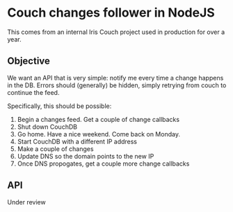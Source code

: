 # Couch changes follower in NodeJS

This comes from an internal Iris Couch project used in production for over a year.

## Objective

We want an API that is very simple: notify me every time a change happens in the DB. Errors should (generally) be hidden, simply retrying from couch to continue the feed.

Specifically, this should be possible:

1. Begin a changes feed. Get a couple of change callbacks
2. Shut down CouchDB
3. Go home. Have a nice weekend. Come back on Monday.
4. Start CouchDB with a different IP address
5. Make a couple of changes
6. Update DNS so the domain points to the new IP
7. Once DNS propogates, get a couple more change callbacks

## API

Under review

